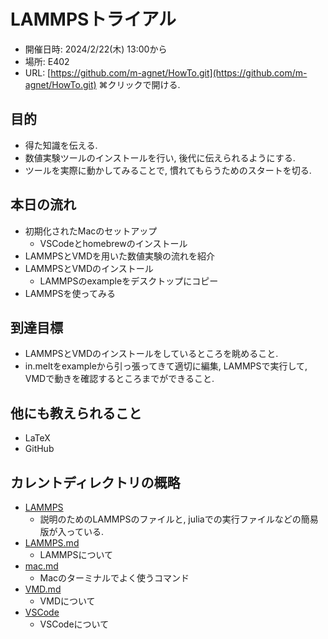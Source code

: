 
# LAMMPSトライアル

- 開催日時: 2024/2/22(木) 13:00から
- 場所: E402
- URL: [https://github.com/m-agnet/HowTo.git](https://github.com/m-agnet/HowTo.git) ⌘クリックで開ける.
  
## 目的

- 得た知識を伝える.
- 数値実験ツールのインストールを行い, 後代に伝えられるようにする.
- ツールを実際に動かしてみることで, 慣れてもらうためのスタートを切る. 

## 本日の流れ

- 初期化されたMacのセットアップ
  - VSCodeとhomebrewのインストール
- LAMMPSとVMDを用いた数値実験の流れを紹介
- LAMMPSとVMDのインストール
  - LAMMPSのexampleをデスクトップにコピー
- LAMMPSを使ってみる

## 到達目標

- LAMMPSとVMDのインストールをしているところを眺めること. 
- in.meltをexampleから引っ張ってきて適切に編集, LAMMPSで実行して, VMDで動きを確認するところまでができること. 

## 他にも教えられること

- LaTeX
- GitHub

## カレントディレクトリの概略

- [LAMMPS](./LAMMPS)
  - 説明のためのLAMMPSのファイルと, juliaでの実行ファイルなどの簡易版が入っている. 
- [LAMMPS.md](./LAMMPS.md)
  - LAMMPSについて
- [mac.md](./mac.md)
  - Macのターミナルでよく使うコマンド
- [VMD.md](./VMD.md)
  - VMDについて
- [VSCode](./VSCode.md)
  -  VSCodeについて